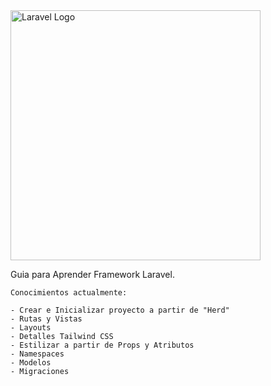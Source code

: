 <img src="https://raw.githubusercontent.com/laravel/art/master/logo-lockup/5%20SVG/2%20CMYK/1%20Full%20Color/laravel-logolockup-cmyk-red.svg" width="400" alt="Laravel Logo">

Guia para Aprender Framework Laravel.

    Conocimientos actualmente: 
    
    - Crear e Inicializar proyecto a partir de "Herd"
    - Rutas y Vistas
    - Layouts
    - Detalles Tailwind CSS
    - Estilizar a partir de Props y Atributos
    - Namespaces
    - Modelos
    - Migraciones
